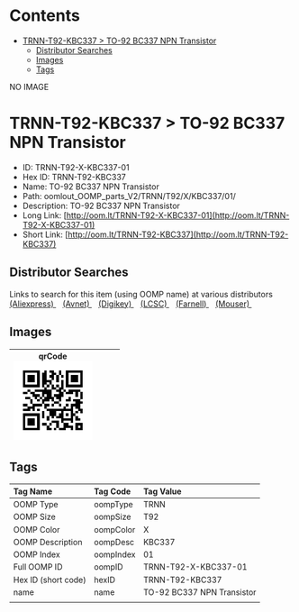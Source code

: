 



Contents
========

* [TRNN-T92-KBC337 > TO-92 BC337 NPN Transistor](#trnn-t92-kbc337--to-92-bc337-npn-transistor)
	* [Distributor Searches](#distributor-searches)
	* [Images](#images)
	* [Tags](#tags)
  
NO IMAGE  
# TRNN-T92-KBC337 > TO-92 BC337 NPN Transistor

- ID: TRNN-T92-X-KBC337-01
- Hex ID: TRNN-T92-KBC337
- Name: TO-92 BC337 NPN Transistor
- Path: oomlout_OOMP_parts_V2/TRNN/T92/X/KBC337/01/
- Description: TO-92 BC337 NPN Transistor
- Long Link: [http://oom.lt/TRNN-T92-X-KBC337-01](http://oom.lt/TRNN-T92-X-KBC337-01)
- Short Link: [http://oom.lt/TRNN-T92-KBC337](http://oom.lt/TRNN-T92-KBC337)

## Distributor Searches
  
Links to search for this item (using OOMP name) at various distributors  
[(Aliexpress) ](https://www.aliexpress.com/wholesale?SearchText=1117TO-92+BC337+NPN+Transistor)&nbsp;&nbsp;&nbsp;[(Avnet) ](https://www.avnet.com/shop/us/search/TO-92+BC337+NPN+Transistor)&nbsp;&nbsp;&nbsp;[(Digikey) ](https://www.digikey.co.uk/en/products/result?s=TO-92+BC337+NPN+Transistor)&nbsp;&nbsp;&nbsp;[(LCSC) ](https://www.lcsc.com/search?q=TO-92+BC337+NPN+Transistor)&nbsp;&nbsp;&nbsp;[(Farnell) ](https://uk.farnell.com/search?st=TO-92+BC337+NPN+Transistor)&nbsp;&nbsp;&nbsp;[(Mouser) ](https://www.mouser.com/c/?q=TO-92+BC337+NPN+Transistor)&nbsp;&nbsp;&nbsp;
## Images
  

|qrCode<br>[![](https://raw.githubusercontent.com/oomlout/oomlout_OOMP_parts_V2/main/TRNN/T92/X/KBC337/01/qrCode_140.png)](https://github.com/oomlout/oomlout_OOMP_parts_V2/tree/main/TRNN/T92/X/KBC337/01/qrCode.png)||||
| :---: | :---: | :---: | :---: |

## Tags
  

|Tag Name|Tag Code|Tag Value|
| :--- | :--- | :--- |
|OOMP Type|oompType|TRNN|
|OOMP Size|oompSize|T92|
|OOMP Color|oompColor|X|
|OOMP Description|oompDesc|KBC337|
|OOMP Index|oompIndex|01|
|Full OOMP ID|oompID|TRNN-T92-X-KBC337-01|
|Hex ID (short code)|hexID|TRNN-T92-KBC337|
|name|name|TO-92 BC337 NPN Transistor|
||||
